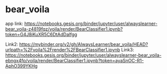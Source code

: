 # bear_voila

app link: https://notebooks.gesis.org/binder/jupyter/user/alwayslearner-bear_voila-z4819fqz/voila/render/BearClassifier1.ipynb?token=G4J8iKuXR5C6DtAdDalfgg

Link2: https://mybinder.org/v2/gh/AlwaysLearner/bear_voila/HEAD?urlpath=%2Fvoila%2Frender%2FBearClassifier1.ipynb
Link3: https://notebooks.gesis.org/binder/jupyter/user/alwayslearner-bear_voila-ebngx4fp/voila/render/BearClassifier1.ipynb?token=ayaSnOC-R1-AphO399YKHg

